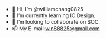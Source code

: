 - 👋 Hi, I’m @williamchang0825
- 🌱 I’m currently learning IC Design.
- 💞️ I’m looking to collaborate on SOC.
- 📫 My E-mail:win88825@gmail.com
     
<!---
williamchang0825/williamchang0825 is a ✨ special ✨ repository because its `README.md` (this file) appears on your GitHub profile.
You can click the Preview link to take a look at your changes.
--->

